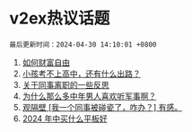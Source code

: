 # v2ex热议话题

`最后更新时间：2024-04-30 14:10:01 +0800`

1. [如何财富自由](https://www.v2ex.com/t/1036945)
1. [小孩考不上高中，还有什么出路？](https://www.v2ex.com/t/1037000)
1. [关于同事离职的一些反思](https://www.v2ex.com/t/1036936)
1. [为什么那么多中年男人喜欢听军事啊？](https://www.v2ex.com/t/1036925)
1. [观隔壁 [我一个同事被碰瓷了，咋办？] 有感。](https://www.v2ex.com/t/1036775)
1. [2024 年中买什么平板好](https://www.v2ex.com/t/1036955)


